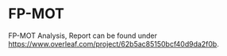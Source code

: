 # FP-MOT
FP-MOT Analysis, Report can be found under https://www.overleaf.com/project/62b5ac85150bcf40d9da2f0b.
